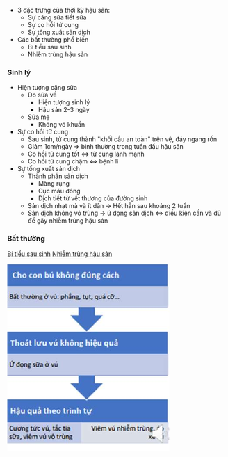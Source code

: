 - 3 đặc trưng của thời kỳ hậu sản:  
	- Sự căng sữa tiết sữa  
	- Sự co hồi tử cung  
	- Sự tống xuất sản dịch  
- Các bất thường phổ biến  
	- Bí tiểu sau sinh  
	- Nhiễm trùng hậu sản
### Sinh lý
- Hiện tượng căng sữa
	- Do sữa về
		- Hiện tượng sinh lý
		- Hậu sản 2-3 ngày
	- Sữa mẹ
		- Không vô khuẩn
- Sự co hồi tử cung
	- Sau sinh, tử cung thành "khối cầu an toàn" trên vệ, đáy ngang rốn
	- Giảm 1cm/ngày => bình thường trong tuần đầu hậu sản
	- Co hồi tử cung tốt <=> tử cung lành mạnh
	- Co hồi tử cung chậm <=> bệnh lí
- Sự tống xuất sản dịch
	- Thành phần sản dịch
		- Màng rụng
		- Cục máu đông
		- Dịch tiết từ vết thương của đường sinh
	- Sản dịch nhạt mà và ít dần
	  -> Hết hẳn sau khoảng 2 tuần
	- Sản dịch không vô trùng
	  -> ứ đọng sản dịch <=> điều kiện cần và đủ để gây nhiễm trùng hậu sản
### Bất thường
[Bí tiểu sau sinh](Bi%CC%81%20ti%C3%AA%CC%89u%20sau%20sinh.md)
[Nhiễm trùng hậu sản](Nhi%C3%AA%CC%83m%20tru%CC%80ng%20h%C3%A2%CC%A3u%20sa%CC%89n.md)




![CHĂM SÓC HẬU SẢN-1686823710537.jpeg](../../../../200%20Files/image/image/CH%C4%82M%20S%C3%93C%20H%E1%BA%ACU%20S%E1%BA%A2N-1686823710537.jpeg)